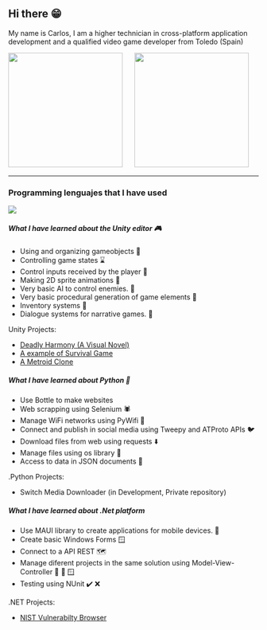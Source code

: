 ## Hi there :grin:

My name is Carlos, I am a higher technician in cross-platform application development and a qualified video game developer from Toledo (Spain)


<div>
<img src="https://github-readme-stats.vercel.app/api?username=chaconmoon&show_icons=true&theme=dracula&rank_icon=github&include_all_commits=true" height="230" style="margin-right:20px;">
<img src="https://github-readme-stats.vercel.app/api/top-langs/?username=chaconmoon&theme=dracula" height="230">
</div>

- - -

### Programming lenguajes that I have used

<div>
<a href"./README_Python.md">
<img src="https://skillicons.dev/icons?i=python" />
</a>
</div>



##### What I have learned about the Unity editor  :video_game:
- Using and organizing gameobjects 💊
- Controlling game states ⌛
- Control inputs received by the player 🔫
- Making 2D sprite animations 🏃
- Very basic AI to control enemies. 👾
- Very basic procedural generation of game elements 🗻
- Inventory systems 📂
- Dialogue systems for narrative games. 📕

Unity Projects:
- [Deadly Harmony (A Visual Novel)](https://github.com/ChaconMoon/Deadly-Harmony)
- [A example of Survival Game](https://github.com/ChaconMoon/Island-Survival-Test)
- [A Metroid Clone](https://github.com/ChaconMoon/PixelMetroid)

##### What I have learned about Python 🐍
- Use Bottle to make websites
- Web scrapping using Selenium 🕷️
- Manage WiFi networks using PyWifi 🛜
- Connect and publish in social media using Tweepy and ATProto APIs 🐦
- Download files from web using requests ⬇️
- Manage files using os library 📁
- Access to data in JSON documents 💾

.Python Projects:
- Switch Media Downloader (in Development, Private repository)

##### What I have learned about .Net platform
- Use MAUI library to create applications for mobile devices. 🌴
- Create basic Windows Forms 🪟
- Connect to a API REST 🗺️
- Manage diferent projects in the same solution using Model-View-Controller 💾 🔄 🪟
- Testing using NUnit ✔️ ❌

.NET Projects:
- [NIST Vulnerabilty Browser](https://github.com/ChaconMoon/NIST-Vulnerabilities-Browser)
